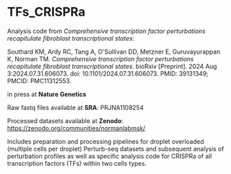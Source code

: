 # TFs_CRISPRa
Analysis code from *Comprehensive transcription factor perturbations recapitulate fibroblast transcriptional states*:

Southard KM, Ardy RC, Tang A, O'Sullivan DD, Metzner E, Guruvayurappan K, Norman TM. *Comprehensive transcription factor perturbations recapitulate fibroblast transcriptional states*. bioRxiv [Preprint]. 2024 Aug 3:2024.07.31.606073. doi: 10.1101/2024.07.31.606073. PMID: 39131349; PMCID: PMC11312553.

in press at **Nature Genetics**

Raw fastq files available at **SRA**: PRJNA1108254

Processed datasets available at **Zenodo**: https://zenodo.org/communities/normanlabmsk/

Includes preparation and processing pipelines for droplet overloaded (multiple cells per droplet) Perturb-seq datasets and subsequent analysis of perturbation profiles as well as specific analysis code for CRISPRa of all transcription factors (TFs) within two cells types.
